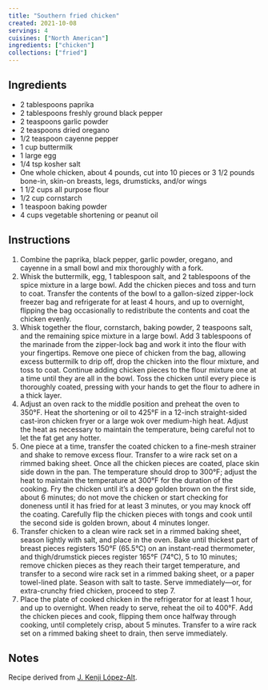 ```yaml
---
title: "Southern fried chicken"
created: 2021-10-08
servings: 4
cuisines: ["North American"]
ingredients: ["chicken"]
collections: ["fried"]
---
```


## Ingredients

- 2 tablespoons paprika
- 2 tablespoons freshly ground black pepper
- 2 teaspoons garlic powder
- 2 teaspoons dried oregano
- 1/2 teaspoon cayenne pepper
- 1 cup buttermilk
- 1 large egg
- 1/4 tsp kosher salt
- One whole chicken, about 4 pounds, cut into 10 pieces or 3 1/2 pounds bone-in, skin-on breasts, legs, drumsticks, and/or wings
- 1 1/2 cups all purpose flour
- 1/2 cup cornstarch
- 1 teaspoon baking powder
- 4 cups vegetable shortening or peanut oil

## Instructions

1. Combine the paprika, black pepper, garlic powder, oregano, and cayenne in a small bowl and mix thoroughly with a fork.
2. Whisk the buttermilk, egg, 1 tablespoon salt, and 2 tablespoons of the spice mixture in a large bowl. Add the chicken pieces and toss and turn to coat. Transfer the contents of the bowl to a gallon-sized zipper-lock freezer bag and refrigerate for at least 4 hours, and up to overnight, flipping the bag occasionally to redistribute the contents and coat the chicken evenly.
3. Whisk together the flour, cornstarch, baking powder, 2 teaspoons salt, and the remaining spice mixture in a large bowl. Add 3 tablespoons of the marinade from the zipper-lock bag and work it into the flour with your fingertips. Remove one piece of chicken from the bag, allowing excess buttermilk to drip off, drop the chicken into the flour mixture, and toss to coat. Continue adding chicken pieces to the flour mixture one at a time until they are all in the bowl. Toss the chicken until every piece is thoroughly coated, pressing with your hands to get the flour to adhere in a thick layer.
4. Adjust an oven rack to the middle position and preheat the oven to 350°F. Heat the shortening or oil to 425°F in a 12-inch straight-sided cast-iron chicken fryer or a large wok over medium-high heat. Adjust the heat as necessary to maintain the temperature, being careful not to let the fat get any hotter.
5. One piece at a time, transfer the coated chicken to a fine-mesh strainer and shake to remove excess flour. Transfer to a wire rack set on a rimmed baking sheet. Once all the chicken pieces are coated, place skin side down in the pan. The temperature should drop to 300°F; adjust the heat to maintain the temperature at 300°F for the duration of the cooking. Fry the chicken until it’s a deep golden brown on the first side, about 6 minutes; do not move the chicken or start checking for doneness until it has fried for at least 3 minutes, or you may knock off the coating. Carefully flip the chicken pieces with tongs and cook until the second side is golden brown, about 4 minutes longer.
6. Transfer chicken to a clean wire rack set in a rimmed baking sheet, season lightly with salt, and place in the oven. Bake until thickest part of breast pieces registers 150°F (65.5°C) on an instant-read thermometer, and thigh/drumstick pieces register 165°F (74°C), 5 to 10 minutes; remove chicken pieces as they reach their target temperature, and transfer to a second wire rack set in a rimmed baking sheet, or a paper towel-lined plate. Season with salt to taste. Serve immediately—or, for extra-crunchy fried chicken, proceed to step 7.
7. Place the plate of cooked chicken in the refrigerator for at least 1 hour, and up to overnight. When ready to serve, reheat the oil to 400°F. Add the chicken pieces and cook, flipping them once halfway through cooking, until completely crisp, about 5 minutes. Transfer to a wire rack set on a rimmed baking sheet to drain, then serve immediately.

## Notes

Recipe derived from [J. Kenji López-Alt](https://www.seriouseats.com/the-food-lab-southern-fried-chicken-recipe).
